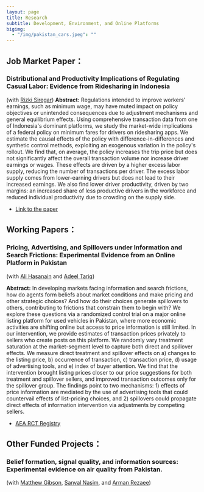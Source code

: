 ```yaml
---
layout: page
title: Research
subtitle: Development, Environment, and Online Platforms
bigimg:
  - "/img/pakistan_cars.jpeg": ""
---
```

## **Job Market Paper：**
### Distributional and Productivity Implications of Regulating Casual Labor: Evidence from Ridesharing in Indonesia

(with [Rizki Siregar](https://rizkisiregar.org/))
**Abstract:**
Regulations intended to improve workers' earnings, such as minimum wage, may have muted impact on policy objectives or unintended consequences due to adjustment mechanisms and general equilibrium effects. Using comprehensive transaction data from one of Indonesia's dominant platforms, we study the market-wide implications of a federal policy on minimum fares for drivers on ridesharing apps. We estimate the causal effects of the policy with difference-in-differences and synthetic control methods, exploiting an exogenous variation in the policy's rollout. We find that, on average, the policy increases the trip price but does not significantly affect the overall transaction volume nor increase driver earnings or wages. These effects are driven by a higher excess labor supply, reducing the number of transactions per driver. The excess labor supply comes from lower-earning drivers but does not lead to their increased earnings. We also find lower driver productivity, driven by two margins: an increased share of less productive drivers in the workforce and reduced individual productivity due to crowding on the supply side.
  - [Link to the paper](https://drive.google.com/file/d/1zLNvgRw-OHUMBG8MdBTP_wW4EzMohn_i/view?usp=sharing)


## **Working Papers：**
### Pricing, Advertising, and Spillovers under Information and Search Frictions: Experimental Evidence from an Online Platform in Pakistan

(with [Ali Hasanain](https://old.lums.edu.pk/lums_employee/Syed-Ali-Hasanain) and [Adeel Tariq](https://lums.edu.pk/lums_employee/2045))

**Abstract:**
In developing markets facing information and search frictions, how do agents form beliefs about market conditions and make pricing and other strategic choices? And how do their choices generate spillovers to others, contributing to frictions that constrain them to begin with? We explore these questions via a randomized control trial on a major online listing platform for used vehicles in Pakistan, where more economic activities are shifting online but access to price information is still limited. In our intervention, we provide estimates of transaction prices privately to sellers who create posts on this platform. We randomly vary treatment saturation at the market-segment level to capture both direct and spillover effects. We measure direct treatment and spillover effects on a) changes to the listing price, b) occurrence of transaction, c) transaction price, d) usage of advertising tools, and e) index of buyer attention. We find that the intervention brought listing prices closer to our price suggestions for both treatment and spillover sellers, and improved transaction outcomes only for the spillover group. The findings point to two mechanisms: 1) effects of price information are mediated by the use of advertising tools that could countervail effects of list-pricing choices, and 2) spillovers could propagate direct effects of information intervention via adjustments by competing sellers.
  - [AEA RCT Registry](https://www.socialscienceregistry.org/trials/7537)

## **Other Funded Projects：**
### Belief formation, signal quality, and information sources: Experimental evidence on air quality from Pakistan.
(with [Matthew Gibson](https://sites.google.com/a/williams.edu/gibson/home), [Sanval Nasim](https://snasim.github.io/), and [Arman Rezaee](https://armanrezaee.github.io/))

